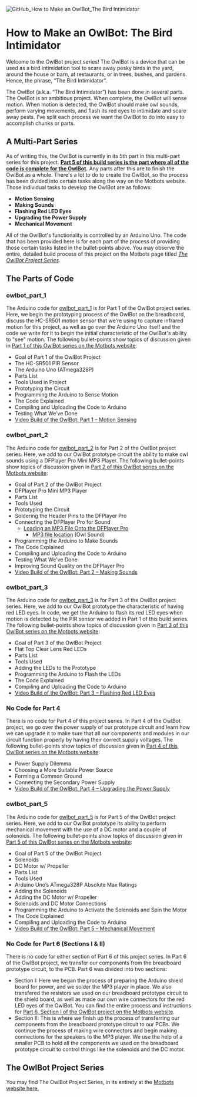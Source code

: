 ![GitHub_How to Make an OwlBot_The Bird Intimidator](https://github.com/user-attachments/assets/4dcf55fe-17c7-4249-aaab-37bc04a30ba7)

# How to Make an OwlBot: The Bird Intimidator

Welcome to the OwlBot project series! The OwlBot is a device that can be used as a bird intimidation tool to scare away pesky birds in the yard,
around the house or barn, at restaurants, or in trees, bushes, and gardens. Hence, the phrase, “The Bird Intimidator”.

The OwlBot (a.k.a. “The Bird Intimidator”) has been done in several parts. The OwlBot is an ambitious project. When complete, the OwlBot will sense motion. When motion is detected,
the OwlBot should make owl sounds, perform varying movements, and flash its red eyes to intimidate and scare away pests. I’ve split each process we want the OwlBot to do into easy to accomplish chunks or parts.

## A Multi-Part Series

As of writing this, the OwlBot is currently in its 5th part in this multi-part series for this project. <strong><ins>Part 5 of this build series is the part where all of the code is complete for the OwlBot</ins>.</strong> Any parts after this
are to finish the OwlBot as a whole. There's a lot to do to create the OwlBot, so the process has been divided into certain tasks along the way on the Motbots website. Those individual tasks to develop the OwlBot are as follows:

* <strong>Motion Sensing</strong>
* <strong>Making Sounds</strong>
* <strong>Flashing Red LED Eyes</strong>
* <strong>Upgrading the Power Supply</strong>
* <strong>Mechanical Movement</strong>

All of the OwlBot's functionality is controlled by an Arduino Uno. The code that has been provided here is for each part of the process of providing those certain tasks listed in the bullet-points above. You may observe
the entire, detailed build process of this project on the Motbots page titled <a href="https://motbots.com/the-owlbot-project/" rel="noopener noreferrer nofollow" target="_blank"><em>The OwlBot Project Series</em></a>.

## The Parts of Code

### owlbot_part_1

The Arduino code for <a href="https://github.com/Motbots/owlbot-remote/blob/main/owlbot_part_1/owlbot_part_1.ino" rel="noopener noreferrer nofollow" target="_blank">owlbot_part_1</a> is for Part 1 of the OwlBot project series.
Here, we begin the prototyping process of the OwlBot on the breadboard, discuss the HC-SR501 motion sensor that we're using to capture infrared motion for this project, as well as go over the Arduino Uno itself and the code
we write for it to begin the initial characteristic of the OwlBot's ability to "see" motion. The following bullet-points show topics of discussion given in 
<a href="https://motbots.com/owlbot-part-1-motion-sensing/" rel="noopener noreferrer nofollow" target="_blank">Part 1 of this OwlBot series on the Motbots website</a>:

* Goal of Part 1 of the OwlBot Project
* The HC-SR501 PIR Sensor
* The Arduino Uno (ATmega328P)
* Parts List
* Tools Used in Project
* Prototyping the Circuit
* Programming the Arduino to Sense Motion
* The Code Explained
* Compiling and Uploading the Code to Arduino
* Testing What We’ve Done
* <a href="https://youtu.be/bw8tSOb7NII?si=EdZKsQBFnZmqqt3q" rel="noopener noreferrer nofollow" target="_blank">Video Build of the OwlBot: Part 1 – Motion Sensing</a>

### owlbot_part_2

The Arduino code for <a href="https://github.com/Motbots/owlbot-remote/blob/main/owlbot_part_2/owlbot_part_2.ino" rel="noopener noreferrer nofollow" target="_blank">owlbot_part_2</a> is for Part 2 of the OwlBot project series.
Here, we add to our OwlBot prototype circuit the ability to make owl sounds using a DFPlayer Pro Mini MP3 Player. The following bullet-points show topics of discussion given in 
<a href="https://motbots.com/owlbot-part-2-making-sounds/" rel="noopener noreferrer nofollow" target="_blank">Part 2 of this OwlBot series on the Motbots website</a>:

* Goal of Part 2 of the OwlBot Project
* DFPlayer Pro Mini MP3 Player
* Parts List
* Tools Used
* Prototyping the Circuit
* Soldering the Header Pins to the DFPlayer Pro
* Connecting the DFPlayer Pro for Sound
    - <a href="https://motbots.com/owlbot-part-2-making-sounds/#Step_7_%E2%80%93_Loading_an_MP3_File_Onto_the_DFPlayer_Pro" rel="noopener noreferrer nofollow" target="_blank">Loading an MP3 File Onto the DFPlayer Pro</a>
      - <a href="https://freesound.org/people/CGEffex/sounds/92640/" rel="noopener noreferrer nofollow" target="_blank">MP3 file location</a> (Owl Sound)
* Programming the Arduino to Make Sounds
* The Code Explained
* Compiling and Uploading the Code to Arduino
* Testing What We’ve Done
* Improving Sound Quality on the DFPlayer Pro
* <a href="https://youtu.be/DLSxWn_sw-k?si=D45K4992JyC8iMPl" rel="noopener noreferrer nofollow" target="_blank">Video Build of the OwlBot: Part 2 – Making Sounds</a>

### owlbot_part_3

The Arduino code for <a href="https://github.com/Motbots/owlbot-remote/blob/main/owlbot_part-3/owlbot_part-3.ino" rel="noopener noreferrer nofollow" target="_blank">owlbot_part_3</a> is for Part 3 of the OwlBot project series.
Here, we add to our OwlBot prototype the characteristic of having red LED eyes. In code, we get the Arduino to flash its red LED eyes when motion is detected by the PIR sensor we added in Part 1 of this build series.
The following bullet-points show topics of discussion given in <a href="https://motbots.com/owlbot-part-3-flashing-red-led-eyes/" rel="noopener noreferrer nofollow" target="_blank">Part 3 of this OwlBot series on the Motbots website</a>:

* Goal of Part 3 of the OwlBot Project
* Flat Top Clear Lens Red LEDs
* Parts List
* Tools Used
* Adding the LEDs to the Prototype
* Programming the Arduino to Flash the LEDs
* The Code Explained
* Compiling and Uploading the Code to Arduino
*  <a href="https://youtu.be/7eB6UiLbll4?si=xMIFs4B75650DUFA" rel="noopener noreferrer nofollow" target="_blank">Video Build of the OwlBot: Part 3 – Flashing Red LED Eyes</a>

### No Code for Part 4

There is no code for Part 4 of this project series. In Part 4 of the OwlBot project, we go over the power supply of our prototype circuit and learn how we can upgrade it to make sure that all our components and modules in our
circuit function properly by having their correct supply voltages. The following bullet-points show topics of discussion given in
<a href="https://motbots.com/owlbot-part-4-upgrading-the-power-supply/" rel="noopener noreferrer nofollow" target="_blank">Part 4 of this OwlBot series on the Motbots website</a>:

* Power Supply Dilemma
* Choosing a More Suitable Power Source
* Forming a Common Ground
* Connecting the Secondary Power Supply
* <a href="https://youtu.be/7f1Q-0OhCE8?si=3w0HYCl59netleqQ" rel="noopener noreferrer nofollow" target="_blank">Video Build of the OwlBot: Part 4 – Upgrading the Power Supply</a>

### owlbot_part_5

The Arduino code for <a href="https://github.com/Motbots/owlbot-remote/blob/main/owlbot_part_5/owlbot_part_5.ino" rel="noopener noreferrer nofollow" target="_blank">owlbot_part_5</a> is for Part 5 of the OwlBot project series.
Here, we add to our OwlBot prototype its ability to perform mechanical movement with the use of a DC motor and a couple of solenoids. The following bullet-points show topics of discussion given in
<a href="https://motbots.com/owlbot-part-5-mechanical-movement/" rel="noopener noreferrer nofollow" target="_blank">Part 5 of this OwlBot series on the Motbots website</a>:

* Goal of Part 5 of the OwlBot Project
* Solenoids
* DC Motor w/ Propeller
* Parts List
* Tools Used
* Arduino Uno’s ATmega328P Absolute Max Ratings
* Adding the Solenoids
* Adding the DC Motor w/ Propeller
* Solenoids and DC Motor Connections
* Programming the Arduino to Activate the Solenoids and Spin the Motor
* The Code Explained
* Compiling and Uploading the Code to Arduino
* <a href="https://youtu.be/BIOF-xTXSRM?si=6nCQOtiWt_tYTOxd" rel="noopener noreferrer nofollow" target="_blank">Video Build of the OwlBot: Part 5 – Mechanical Movement</a>

### No Code for Part 6 (Sections I & II)

There is no code for either section of Part 6 of this project series. In Part 6 of the OwlBot project, we transfer our components from the breadboard prototype circuit, to the PCB. Part 6 was divided into two sections:

* Section I: Here we began the process of preparing the Arduino shield board for power, and we solder the MP3 player in place. We also transfered the resistors we used on our breadboard prototype circuit to the shield board, as well as made our own wire connectors for the red LED eyes of the OwlBot. You can find the entire process and instructions for <a href="https://motbots.com/owlbot-part-6-section-1-pcb-circuit-build/" rel="noopener noreferrer nofollow" target="_blank">Part 6, Section I of the OwlBot project on the Motbots website</a>.
* Section II: This is where we finish up the process of transferring our components from the breadboard prototype circuit to our PCBs. We continue the process of making wire connectors and begin making connections for the speakers to the MP3 player. We use the help of a smaller PCB to hold all the components we used on the breadboard prototype circuit to control things like the solenoids and the DC motor.

## The OwlBot Project Series

You may find The OwlBot Project Series, in its entirety at the <a href="https://motbots.com/the-owlbot-project/" rel="noopener noreferrer nofollow" target="_blank">Motbots website here.
